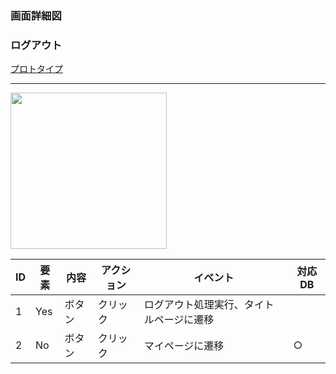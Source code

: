 ### 画面詳細図
### ログアウト
[プロトタイプ](https://www.figma.com/file/YLXi0XXJfyq6239uKAU8LF/cyclinger?node-id=0%3A1)
*****
<img src="./image/.png" width="250">

|ID|要素|内容|アクション|イベント|対応DB|
|--|----|----|---------|--------|------|
|1|Yes|ボタン|クリック|ログアウト処理実行、タイトルページに遷移||
|2|No|ボタン|クリック|マイページに遷移|○|
